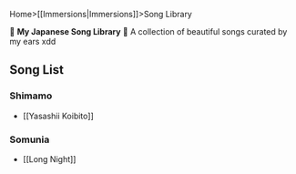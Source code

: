 Home>[[Immersions|Immersions]]>Song Library

🌸 **My Japanese Song Library** 🌸
A collection of beautiful songs curated by my ears xdd

## Song List
### Shimamo
* [[Yasashii Koibito]]

### Somunia
- [[Long Night]]